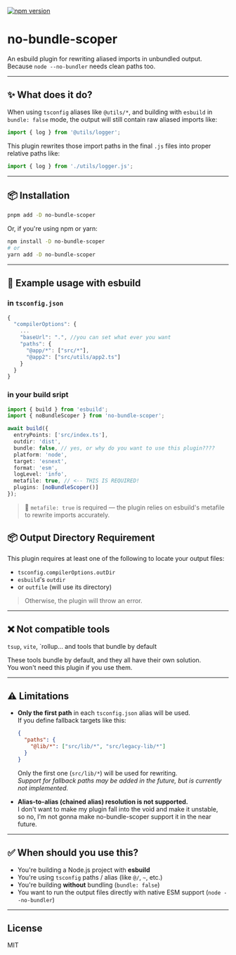 [![npm version](https://img.shields.io/npm/v/no-bundle-scoper?color=blue)](https://www.npmjs.com/package/no-bundle-scoper)
# no-bundle-scoper

An esbuild plugin for rewriting aliased imports in unbundled output.  
Because `node --no-bundler` needs clean paths too.

---

## ✨ What does it do?

When using `tsconfig` aliases like `@utils/*`, and building with `esbuild` in `bundle: false` mode, the output will still contain raw aliased imports like:

```js
import { log } from '@utils/logger';
```

This plugin rewrites those import paths in the final `.js` files into proper relative paths like:

```js
import { log } from './utils/logger.js';
```

---

## 📦 Installation

```sh
pnpm add -D no-bundle-scoper
```

Or, if you're using npm or yarn:

```sh
npm install -D no-bundle-scoper
# or
yarn add -D no-bundle-scoper
```

---

## 🔧 Example usage with esbuild


### in `tsconfig.json`

```ts
{
  "compilerOptions": {
    ...
    "baseUrl": ".", //you can set what ever you want
    "paths": {
      "@app/*": ["src/*"],
      "@app2": ["src/utils/app2.ts"]
    }
  }
}

```

### in your build sript

```ts
import { build } from 'esbuild';
import { noBundleScoper } from 'no-bundle-scoper';

await build({
  entryPoints: ['src/index.ts'],
  outdir: 'dist',
  bundle: false, // yes, or why do you want to use this plugin????
  platform: 'node',
  target: 'esnext',
  format: 'esm',
  logLevel: 'info',
  metafile: true, // <-- THIS IS REQUIRED!
  plugins: [noBundleScoper()]
});
```
> 📌 `metafile: true` is required — the plugin relies on esbuild's metafile to rewrite imports accurately.

## 📦 Output Directory Requirement

This plugin requires at least one of the following to locate your output files:

- `tsconfig.compilerOptions.outDir`
- `esbuild`'s `outdir`
- or `outfile` (will use its directory)

> Otherwise, the plugin will throw an error.

---

## ❌ Not compatible tools  
`tsup`, `vite`, `rollup... and tools that bundle by default

These tools bundle by default, and they all have their own solution.  
You won't need this plugin if you use them.

---

## ⚠ Limitations

- **Only the first path** in each `tsconfig.json` alias will be used.  
  If you define fallback targets like this:

  ```json
  {
    "paths": {
      "@lib/*": ["src/lib/*", "src/legacy-lib/*"]
    }
  }
  ```
  
  Only the first one (`src/lib/*`) will be used for rewriting.  
  _Support for fallback paths may be added in the future, but is currently not implemented._

- **Alias-to-alias (chained alias) resolution is not supported.**  
  I don't want to make my plugin fall into the void and make it unstable,  
  so no, I'm not gonna make no-bundle-scoper support it in the near future.

---

## ✅ When should you use this?

- You're building a Node.js project with **esbuild**
- You're using `tsconfig` paths / alias (like `@/`, `~`, etc.)
- You're building **without** bundling (`bundle: false`)
- You want to run the output files directly with native ESM support (`node --no-bundler`)

---

## License

MIT

